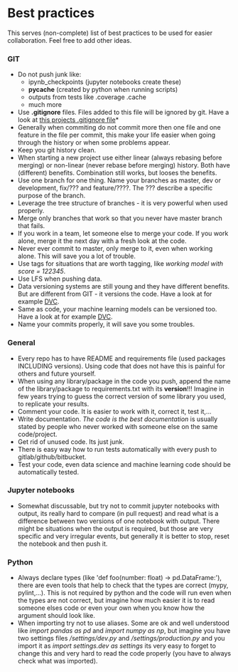 # Best practices

This serves (non-complete) list of best practices to be used for easier collaboration.
Feel free to add other ideas.

### GIT

- Do not push junk like:
	- ipynb_checkpoints (jupyter notebooks create these)
	- __pycache__ (created by python when running scripts)
	- outputs from tests like .coverage .cache
	- much more
- Use **.gitignore** files. Files added to this file will be ignored by git. Have a look at 
  [this projects .gitignore file](/.gitignore)*
- Generally when commiting do not commit more then one file and one feature in the file per commit,
  this make your life easier when going through the history or when some problems appear.
- Keep you git history clean.
- When starting a new project use either linear (always rebasing before merging)
  or non-linear (never rebase before merging) history. Both have (different) benefits.
  Combination still works, but looses the benefits.
- Use one branch for one thing. Name your branches as master, dev or development, fix/??? and feature/????.
  The ??? describe a specific purpose of the branch.
- Leverage the tree structure of branches - it is very powerful when used properly.
- Merge only branches that work so that you never have master branch that fails.
- If you work in a team, let someone else to merge your code. If you work alone,
  merge it the next day with a fresh look at the code.
- Never ever commit to master, only merge to it, even when working alone. This will save you a lot of trouble.
- Use tags for situations that are worth tagging, like *working model with score = 122345*.
- Use LFS when pushing data.
- Data versioning systems are still young and they have different benefits.
  But are different from GIT - it versions the code. Have a look at for example [DVC](https://dvc.org/).
- Same as code, your machine learning models can be versioned too. Have a look at for example [DVC](https://dvc.org/).
- Name your commits properly, it will save you some troubles.


### General

- Every repo has to have README and requirements file (used packages INCLUDING versions).
  Using code that does not have this is painful for others and future yourself.
- When using any library/package in the code you push, append the name of the library/package
  to requirements.txt with its **version**!!! Imagine in few years trying to guess the correct version
  of some library you used, to replicate your results.
- Comment your code. It is easier to work with it, correct it, test it,...
- Write documentation. *The code is the best documentation* is usually stated by people who never worked
  with someone else on the same code/project.
- Get rid of unused code. Its just junk.
- There is easy way how to run tests automatically with every push to gitlab/github/bitbucket.
- Test your code, even data science and machine learning code should be automatically tested.


### Jupyter notebooks

- Somewhat discussable, but try not to commit jupyter notebooks with output, its really hard to compare
  (in pull request) and read what is a difference between two versions of one notebook with output.
  There might be situations when the output is required, but those are very specific and very irregular events,
  but generally it is better to stop, reset the notebook and then push it.


### Python

- Always declare types (like 'def foo(number: float) -> pd.DataFrame:'), there are even tools
  that help to check that the types are correct (mypy, pylint,...). This is not required by python
  and the code will run even when the types are not correct, but imagine how much easier it is to read
  someone elses code or even your own when you know how the argument should look like.
- When importing try not to use aliases. Some are ok and well understood like *import pandas as pd*
  and *import numpy as np*, but imagine you have two settings files */settings/dev.py*
  and */settings/production.py* and you import it as *import settings.dev as settings* its very easy
  to forget to change this and very hard to read the code properly (you have to always check what was imported).
